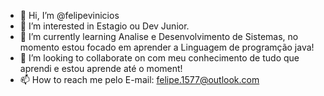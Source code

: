 - 👋 Hi, I’m @felipevinicios
- 👀 I’m interested in  Estagio ou Dev Junior.
- 🌱 I’m currently learning  Analise e Desenvolvimento de Sistemas, no momento  estou focado em aprender a  Linguagem  de programção java!
- 💞️ I’m looking to collaborate on  com meu conhecimento de tudo que aprendi e estou aprende até o  moment!
- 📫 How to reach me  pelo  E-mail: felipe.1577@outlook.com 

<!---
felipevinicios/felipevinicios is a ✨ special ✨ repository because its `README.md` (this file) appears on your GitHub profile.
You can click the Preview link to take a look at your changes.
--->
